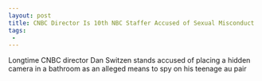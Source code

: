 ```yaml
---
layout: post
title: CNBC Director Is 10th NBC Staffer Accused of Sexual Misconduct
tags:
 -
---
```

Longtime CNBC director Dan Switzen stands accused of placing a hidden camera in a bathroom as an alleged means to spy on his teenage au pair
